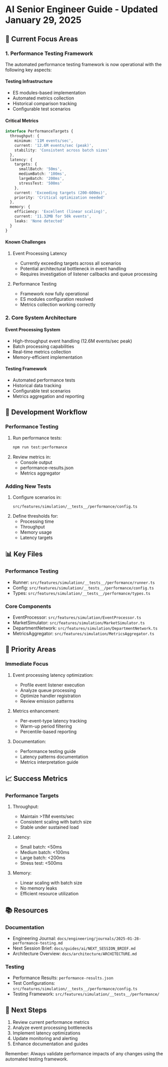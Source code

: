 # AI Senior Engineer Guide - Updated January 29, 2025

## 🎯 Current Focus Areas

### 1. Performance Testing Framework
The automated performance testing framework is now operational with the following key aspects:

#### Testing Infrastructure
- ES modules-based implementation
- Automated metrics collection
- Historical comparison tracking
- Configurable test scenarios

#### Critical Metrics
```typescript
interface PerformanceTargets {
  throughput: {
    minimum: '11M events/sec',
    current: '12.6M events/sec (peak)',
    stability: 'Consistent across batch sizes'
  },
  latency: {
    targets: {
      smallBatch: '50ms',
      mediumBatch: '100ms',
      largeBatch: '200ms',
      stressTest: '500ms'
    },
    current: 'Exceeding targets (200-600ms)',
    priority: 'Critical optimization needed'
  },
  memory: {
    efficiency: 'Excellent (linear scaling)',
    current: '11.32MB for 50k events',
    leaks: 'None detected'
  }
}
```

#### Known Challenges
1. Event Processing Latency
   - Currently exceeding targets across all scenarios
   - Potential architectural bottleneck in event handling
   - Requires investigation of listener callbacks and queue processing

2. Performance Testing
   - Framework now fully operational
   - ES modules configuration resolved
   - Metrics collection working correctly

### 2. Core System Architecture

#### Event Processing System
- High-throughput event handling (12.6M events/sec peak)
- Batch processing capabilities
- Real-time metrics collection
- Memory-efficient implementation

#### Testing Framework
- Automated performance tests
- Historical data tracking
- Configurable test scenarios
- Metrics aggregation and reporting

## 🔄 Development Workflow

### Performance Testing
1. Run performance tests:
   ```bash
   npm run test:performance
   ```
2. Review metrics in:
   - Console output
   - performance-results.json
   - Metrics aggregator

### Adding New Tests
1. Configure scenarios in:
   ```
   src/features/simulation/__tests__/performance/config.ts
   ```
2. Define thresholds for:
   - Processing time
   - Throughput
   - Memory usage
   - Latency targets

## 📊 Key Files

### Performance Testing
- Runner: `src/features/simulation/__tests__/performance/runner.ts`
- Config: `src/features/simulation/__tests__/performance/config.ts`
- Types: `src/features/simulation/__tests__/performance/types.ts`

### Core Components
- EventProcessor: `src/features/simulation/EventProcessor.ts`
- MarketSimulator: `src/features/simulation/MarketSimulator.ts`
- DepartmentNetwork: `src/features/simulation/DepartmentNetwork.ts`
- MetricsAggregator: `src/features/simulation/MetricsAggregator.ts`

## 🎯 Priority Areas

### Immediate Focus
1. Event processing latency optimization:
   - Profile event listener execution
   - Analyze queue processing
   - Optimize handler registration
   - Review emission patterns

2. Metrics enhancement:
   - Per-event-type latency tracking
   - Warm-up period filtering
   - Percentile-based reporting

3. Documentation:
   - Performance testing guide
   - Latency patterns documentation
   - Metrics interpretation guide

## 📈 Success Metrics

### Performance Targets
1. Throughput:
   - Maintain >11M events/sec
   - Consistent scaling with batch size
   - Stable under sustained load

2. Latency:
   - Small batch: <50ms
   - Medium batch: <100ms
   - Large batch: <200ms
   - Stress test: <500ms

3. Memory:
   - Linear scaling with batch size
   - No memory leaks
   - Efficient resource utilization

## 📚 Resources

### Documentation
- Engineering Journal: `docs/engineering/journals/2025-01-28-performance-testing.md`
- Next Session Brief: `docs/guides/ai/NEXT_SESSION_BRIEF.md`
- Architecture Overview: `docs/architecture/ARCHITECTURE.md`

### Testing
- Performance Results: `performance-results.json`
- Test Configurations: `src/features/simulation/__tests__/performance/config.ts`
- Testing Framework: `src/features/simulation/__tests__/performance/`

## 🚀 Next Steps
1. Review current performance metrics
2. Analyze event processing bottlenecks
3. Implement latency optimizations
4. Update monitoring and alerting
5. Enhance documentation and guides

Remember: Always validate performance impacts of any changes using the automated testing framework.
